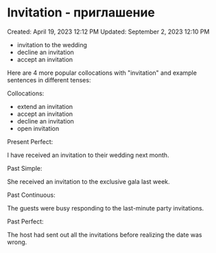 # Invitation - приглашение

Created: April 19, 2023 12:12 PM
Updated: September 2, 2023 12:10 PM

- invitation to the wedding
- decline an invitation
- accept an invitation

Here are 4 more popular collocations with "invitation" and example sentences in different tenses:

Collocations:

- extend an invitation
- accept an invitation
- decline an invitation
- open invitation

Present Perfect:

I have received an invitation to their wedding next month.

Past Simple:

She received an invitation to the exclusive gala last week.

Past Continuous:

The guests were busy responding to the last-minute party invitations.

Past Perfect:

The host had sent out all the invitations before realizing the date was wrong.
